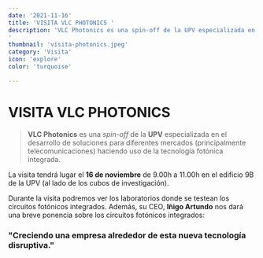 ```yaml
---
date: '2021-11-16'
title: 'VISITA VLC PHOTONICS '
description: 'VLC Photonics es una spin-off de la UPV especializada en el desarrollo de soluciones para diferentes mercados (principalmente telecomunicaciones) haciendo uso de la tecnología fotónica integrada. La visita tendrá lugar el 16 de noviembre de 9.00h a 11.00h en el edificio 9B de la UPV (al lado de los cubos de investigación).
'
thumbnail: 'visita-photonics.jpeg'
category: 'Visita'
icon: 'explore'
color: 'turquoise'

---
```

# VISITA VLC PHOTONICS 

> **VLC Photonics** es una *spin-off* de la **UPV** especializada en el desarrollo de soluciones para diferentes mercados (principalmente telecomunicaciones) haciendo uso de la tecnología fotónica integrada.

La visita tendrá lugar el __16 de noviembre__ de 9.00h a 11.00h en el edificio 9B de la UPV (al lado de los cubos de investigación).

Durante la visita podremos ver los laboratorios donde se testean los circuitos fotónicos integrados. Además, su CEO, **Iñigo Artundo** nos dará una breve ponencia sobre los circuitos fotónicos integrados:

### "Creciendo una empresa alrededor de esta nueva tecnología disruptiva."

